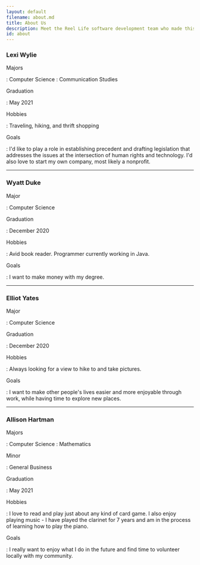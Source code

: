 ```yaml
---
layout: default
filename: about.md
title: About Us
description: Meet the Reel Life software development team who made this all possible!
id: about
---
```


<h3>Lexi Wylie</h3>
Majors

: Computer Science : Communication Studies

Graduation

: May 2021

Hobbies

: Traveling, hiking, and thrift shopping

Goals

: I'd like to play a role in establishing precedent and drafting legislation that addresses the issues at the intersection of human rights and technology. I'd also love to start my own company, most likely a nonprofit.

---

<h3>Wyatt Duke</h3>
Major

: Computer Science

Graduation

: December 2020

Hobbies

: Avid book reader. Programmer currently working in Java.

Goals

: I want to make money with my degree.

---

<h3>Elliot Yates</h3>
Major

: Computer Science

Graduation

: December 2020

Hobbies

: Always looking for a view to hike to and take pictures.

Goals

: I want to make other people's lives easier and more enjoyable through work, while having time to explore new places.

---

<h3>Allison Hartman</h3>
Majors

: Computer Science : Mathematics

Minor

: General Business

Graduation

: May 2021

Hobbies

: I love to read and play just about any kind of card game. I also enjoy playing music - I have played the clarinet for 7 years and am in the process of learning how to play the piano.

Goals

: I really want to enjoy what I do in the future and find time to volunteer locally with my community.
